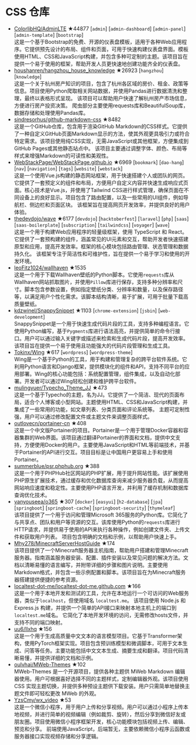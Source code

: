 # CSS 仓库

- [ColorlibHQ/AdminLTE](https://github.com/ColorlibHQ/AdminLTE) ★44877 [`admin`] [`admin-dashboard`] [`admin-panel`] [`admin-template`] [`bootstrap`]  
  这是一个基于Bootstrap的免费、开源的仪表盘模板，适用于各种Web应用程序。它提供预先设计的布局、组件和页面，可用于快速构建仪表盘界面。模板使用HTML、CSS和JavaScript构建，并包含多种可定制的主题。该项目旨在提供一个易于使用的框架，帮助开发人员更快速地创建功能齐全的仪表盘。
- [houshanren/hangzhou_house_knowledge](https://github.com/houshanren/hangzhou_house_knowledge) ★26923 [`hangzhou`] [`knowledge`]  
  这是一个关于杭州房产知识的项目，包含了杭州各区域的房价、租金、政策等信息。项目使用Python爬取相关网站数据，并使用Pandas进行数据清洗和整理，最终以表格形式呈现。  该项目可以帮助用户快速了解杭州房产市场信息，方便进行房产投资决策。  爬虫部分主要使用requests库和BeautifulSoup库，数据存储和处理使用Pandas库。
- [sindresorhus/github-markdown-css](https://github.com/sindresorhus/github-markdown-css) ★8482  
  这是一个GitHub仓库，包含用于渲染GitHub Markdown的CSS样式。它提供了一种自定义GitHub页面Markdown显示的方法，使其外观更具吸引力或符合特定需求。该项目使用纯CSS实现，无需JavaScript或其他框架，方便集成到GitHub Pages或其他静态站点中。  该项目主要通过调整字体、颜色、布局等样式来增强Markdown的可读性和美观性。
- [WebStackPage/WebStackPage.github.io](https://github.com/WebStackPage/WebStackPage.github.io) ★6969 [`bookmark`] [`dao-hang`] [`nav`] [`navigation`] [`tags`] [`website`] [`webstack`]  
  这是一个使用Vue.js构建的静态网站框架，用于快速搭建个人或团队的网页。它提供了一套预定义的组件和布局，方便用户自定义内容并快速生成响应式页面。核心技术是Vue.js，并使用了Tailwind CSS进行样式管理，确保页面在不同设备上的良好显示。项目包含了路由配置，以及一些常用的UI组件，例如导航栏、侧边栏和页面区块。  该框架旨在提高网页开发效率，并提供良好的用户体验。
- [thedevdojo/wave](https://github.com/thedevdojo/wave) ★6177 [`devdojo`] [`hacktoberfest`] [`laravel`] [`php`] [`saas`] [`saas-boilerplate`] [`subscription`] [`tailwindcss`] [`voyager`] [`wave`]  
  这是一个用于构建Web应用程序的轻量级框架，使用 TypeScript 和 React。它提供了一套预构建的组件，涵盖常见的UI元素和交互，帮助开发者快速搭建原型和应用，提高开发效率。框架的核心模块包括路由管理、状态管理和数据持久化。  该框架专注于简洁性和可维护性，旨在提供一个易于学习和使用的开发环境。
- [leoFitz1024/wallhaven](https://github.com/leoFitz1024/wallhaven) ★1535  
  这是一个用于下载Wallhaven壁纸的Python脚本。它使用`requests`库从Wallhaven网站抓取图片，并使用`Pillow`库进行保存，支持多种分辨率和尺寸。脚本包含参数设置，例如指定壁纸分类、分辨率和数量，以及保存路径等，以满足用户个性化需求。该脚本结构清晰，易于扩展，可用于批量下载高质量壁纸。
- [kdzwinel/SnappySnippet](https://github.com/kdzwinel/SnappySnippet) ★1103 [`chrome-extension`] [`jsbin`] [`web-development`]  
  SnappySnippet是一个用于快速生成代码片段的工具，支持多种编程语言。它使用Python编写，基于`Pygments`库进行语法高亮，并提供简单的命令行接口。用户可以通过输入关键字或描述来检索和生成代码片段，提高开发效率。该项目旨在提供一个易于使用且功能强大的代码片段管理和生成工具。
- [Tokinx/Wing](https://github.com/Tokinx/Wing) ★617 [`wordpress`] [`wordpress-theme`]  
  Wing是一个基于Python的工具，用于构建和管理复杂的跨平台软件系统。它利用Python语言和Django框架，提供模块化的组件和API，支持不同平台的应用部署。Wing的核心功能包括：系统配置管理，组件集成，以及自动化部署。开发者可以通过Wing轻松创建和维护跨平台软件。
- [mulingyuer/Typecho_Theme_JJ](https://github.com/mulingyuer/Typecho_Theme_JJ) ★473  
  这是一个基于Typecho的主题，名为JJ。它提供了一个简洁、现代的页面布局，适合个人博客或小型网站。主题使用HTML、CSS和JavaScript构建，并集成了一些常用的功能，如文章列表、分类页面和评论系统等。  主题可定制性强，用户可以通过修改配置文件或主题文件来调整页面样式。
- [outlovecn/portainer-cn](https://github.com/outlovecn/portainer-cn) ★408  
  这是一个中文版Portainer的项目。Portainer是一个用于管理Docker容器和容器集群的Web界面。该项目通过翻译Portainer的界面和文档，提供中文支持，方便使用Docker的用户。主要使用JavaScript和HTML等前端技术，并基于Portainer的API进行交互。项目目标是让中国用户更容易上手和使用Portainer。
- [summerblue/psr.phphub.org](https://github.com/summerblue/psr.phphub.org) ★388  
  这是一个用于PHPHub社区网站的PHP扩展，用于提升网站性能。该扩展使用PHP原生扩展技术，通过缓存和优化数据库查询来减少服务器负载，从而提高网站响应速度和稳定性。主要使用PHP语言开发，并利用了缓存机制和数据库查询优化技术。
- [vanyouseea/o365](https://github.com/vanyouseea/o365) ★307 [`docker`] [`easyui`] [`h2-database`] [`jpa`] [`springboot`] [`springboot-cache`] [`springboot-security`] [`thymeleaf`]  
  该项目提供了一个用于访问和管理Microsoft 365服务的Python库。它简化了与共享点、团队和用户等资源的交互。该库使用Python的`requests`库进行HTTP请求，并提供易于使用的API来执行各种操作，例如创建文件夹、上传文件和获取用户列表。  项目包含明确的文档和示例，以帮助用户快速上手。
- [Mhy278/MinecraftServerHostGuide](https://github.com/Mhy278/MinecraftServerHostGuide) ★174  
  该项目提供了一个Minecraft服务器主机指南，帮助用户搭建和管理Minecraft服务器。指南涵盖服务器安装、配置、插件安装以及常见问题的解决方法。文档以清晰易懂的语言编写，并附带详细的步骤和图片说明。主要使用Markdown格式，并包含一些示例配置和脚本。该项目旨在为Minecraft服务器搭建提供便捷的参考资源。
- [localtest-dot-me/localtest-dot-me.github.com](https://github.com/localtest-dot-me/localtest-dot-me.github.com) ★166  
  这是一个用于本地开发和测试的工具，允许在本地运行一个可访问的Web服务器，类似于`localhost`，但使用域名 `localtest.me`。  该项目使用 Node.js 和 Express.js 构建，并提供一个简单的API接口来映射本地主机上的端口到`localtest.me`域名。  它简化了本地开发环境的访问，无需修改hosts文件，并支持不同的端口映射。
- [uu6/llxhq](https://github.com/uu6/llxhq) ★156  
  这是一个用于生成高质量中文文本的语言模型项目。它基于Transformer架构，使用PyTorch框架实现。项目包含预训练模型和微调脚本，可用于文本生成、问答等任务。主要功能包括中文文本生成、摘要生成和翻译。项目代码清晰易懂，并提供详细的文档和示例。
- [oulvhai/MWeb-Themes](https://github.com/oulvhai/MWeb-Themes) ★102  
  MWeb-Themes 是一个开源项目，提供各种主题供 MWeb Markdown 编辑器使用。用户可根据喜好选择不同的主题样式，定制编辑器外观。该项目使用 CSS 实现主题切换，并提供多种预设主题供下载安装。用户只需简单地替换主题文件即可轻松更改 MWeb 的外观。
- [YzsCmy/wx_video](https://github.com/YzsCmy/wx_video) ★53  
  这是一个微信小程序，用于用户上传和分享视频。用户可以通过小程序上传本地视频，并进行简单的视频编辑（例如裁剪、旋转），然后分享到微信好友或朋友圈。项目使用微信小程序框架开发，核心功能模块包括视频上传、编辑、预览和分享。  前端使用JavaScript，后端暂无，主要依赖微信小程序云函数或服务器接口实现视频存储和分享逻辑。
